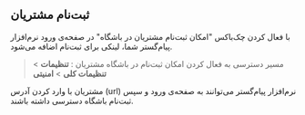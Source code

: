 ## ثبت‌نام مشتریان

با فعال کردن چک‌باکس "امکان ثبت‌نام مشتریان در باشگاه" در صفحه‌ی ورود نرم‌افزار پیام‌گستر شما، لینکی برای ثبت‌نام اضافه می‌شود.

> مسیر دسترسی به فعال کردن امکان ثبت‌نام در باشگاه مشتریان : **تنظیمات** > **تنظیمات کلی** >  **امنیتی** 


 مشتریان با وارد کردن آدرس (url) نرم‌افزار پیام‌گستر می‌توانند به صفحه‌ی ورود و سپس ثبت‌نام باشگاه دسترسی داشته باشند.
 
 


